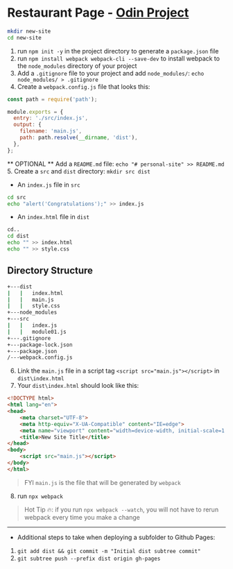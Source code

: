 # Restaurant Page - [Odin Project](https://www.theodinproject.com/paths/full-stack-javascript/courses/javascript/lessons/restaurant-page)

```sh
mkdir new-site
cd new-site
```
1. run `npm init -y` in the project directory to generate a `package.json` file
2. run `npm install webpack webpack-cli --save-dev` to install webpack to the `node_modules` directory of your project
3. Add a `.gitignore` file to your project and add `node_modules/`: `echo node_modules/ > .gitignore`
4. Create a `webpack.config.js` file that looks this:
```js
const path = require('path');

module.exports = {
  entry: './src/index.js',
  output: {
    filename: 'main.js',
    path: path.resolve(__dirname, 'dist'),
  },
};
```
** OPTIONAL ** Add a `README.md` file: `echo "# personal-site" >> README.md`
5. Create a `src` and `dist` directory: `mkdir src dist`

* An `index.js` file in `src`

```sh
cd src
echo "alert('Congratulations');" >> index.js
```

* An `index.html` file in `dist`

```sh
cd..
cd dist
echo "" >> index.html
echo "" >> style.css
```

## Directory Structure

```sh
+---dist
|   |   index.html
|   |   main.js
|   |   style.css
+---node_modules
+---src
|   |   index.js
|   |   module01.js
+---.gitignore
+---package-lock.json
+---package.json
/---webpack.config.js
```

6. Link the `main.js` file in a script tag `<script src="main.js"></script>` in `dist\index.html`
7. Your `dist\index.html` should look like this:
```html
<!DOCTYPE html>
<html lang="en">
<head>
    <meta charset="UTF-8">
    <meta http-equiv="X-UA-Compatible" content="IE=edge">
    <meta name="viewport" content="width=device-width, initial-scale=1.0">
    <title>New Site Title</title>
</head>
<body>
    <script src="main.js"></script>   
</body>
</html>
```

 > FYI `main.js` is the file that will be generated by `webpack`

 8. run `npx webpack`

> Hot Tip 🔥: if you run `npx webpack --watch`, you will not have to rerun webpack every time you make a change

 - - -


* Additional steps to take when deploying a subfolder to Github Pages:
1. `git add dist && git commit -m "Initial dist subtree commit"`
2. `git subtree push --prefix dist origin gh-pages`
